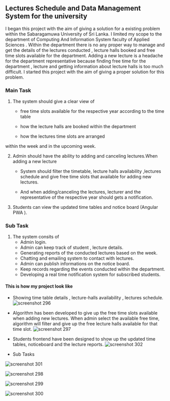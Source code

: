 Lectures Schedule and Data Management System for the university
---------------------------------------------------------------------------

I began this project with the aim of giving a solution for a existing problem within the Sabaragamuwa University of Sri Lanka. I limited my scope to the  department of Computing And Information System faculty of Applied Sciences . Within the department there is no any proper way to manage and get the details of the lectures conducted , lecture halls booked and free time slots available for the department. Adding  a new lecture is a headache for the department representative because finding free time for the department , lecture and getting information about lecture halls is too much difficult. I started this project with the aim of giving a proper solution for this problem.
###  Main Task

1. The system should give a clear view of 
      - free time slots available for the respective year according to the time table 
  
      - how the lecture halls are booked within the department 

      - how the lectures time slots are arranged

within the week and in the upcoming week.

2. Admin should have the ability to adding and canceling lectures.When adding a new lecture

     - System should filter the timetable, lecture halls availability ,lectures schedule   and   give free time slots that available for adding new lectures.
  
     - And when adding/canceling  the lectures, lecturer and the representative of the respective year should  gets a notification.

3. Students can view the updated time tables and notice board (Angular PWA ).

### Sub Task
1. The system consits of
    - Admin login.
    - Admin can keep track of student , lecture details.
    - Generating reports of the conducted lectures based on the week.
    - Chatting and emailing system to contact with lectures.
    - Admin can publish informations on the notice board.
    - Keep records regarding the events conducted within the department.
    - Developing a real time notification system for subscribed students.


#### This is how my project look like

- Showing time table details , lecture-halls availability , lectures schedule.
![screenshot 296](https://user-images.githubusercontent.com/23623253/46484000-8326e480-c816-11e8-895f-75f360b9ce49.png)

- Algorithm has been developed to give up the free time slots available when adding new lectures. When admin select the available free time, algorithm will filter and give up the free lecture halls available for that time slot.
![screenshot 297](https://user-images.githubusercontent.com/23623253/46484001-83bf7b00-c816-11e8-9895-532437b26618.png)

- Students frontend have been designed to show up the updated time tables, noticeboard and the lecture reports.
![screenshot 302](https://user-images.githubusercontent.com/23623253/46484341-37286f80-c817-11e8-8c2d-ccc4165d1acc.png)

- Sub Tasks

![screenshot 301](https://user-images.githubusercontent.com/23623253/46484009-84581180-c816-11e8-93b5-1aff2562c46e.png)

![screenshot 298](https://user-images.githubusercontent.com/23623253/46484003-83bf7b00-c816-11e8-8697-a4a50b563034.png)

![screenshot 299](https://user-images.githubusercontent.com/23623253/46484007-83bf7b00-c816-11e8-9465-46f4fd9a1f97.png)

![screenshot 300](https://user-images.githubusercontent.com/23623253/46484008-84581180-c816-11e8-91ca-d83bb234bfac.png)





